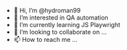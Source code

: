 - 👋 Hi, I’m @hydroman99
- 👀 I’m interested in QA automation
- 🌱 I’m currently learning JS Playwright
- 💞️ I’m looking to collaborate on ...
- 📫 How to reach me ...

<!---
hydroman99/hydroman99 is a ✨ special ✨ repository because its `README.md` (this file) appears on your GitHub profile.
You can click the Preview link to take a look at your changes.
--->
